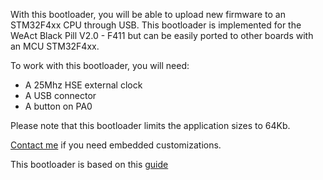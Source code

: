 With this bootloader, you will be able to upload new firmware to an STM32F4xx CPU through USB. 
This bootloader is implemented for the WeAct Black Pill V2.0 - F411 but can be easily ported to other boards with an MCU STM32F4xx.

To work with this bootloader, you will need:
-  A 25Mhz HSE external clock
-  A USB connector
-  A button on PA0

Please note that this bootloader limits the application sizes to 64Kb.

[Contact me](https://www.danielecortellazzi.it/contact/) if you need embedded customizations.

This bootloader is based on this [guide](https://www.st.com/resource/en/application_note/cd00264379-usb-dfu-protocol-used-in-the-stm32-bootloader-stmicroelectronics.pdf)
